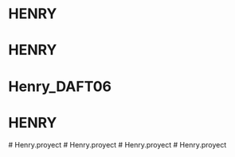 # HENRY
# HENRY
# Henry_DAFT06
# HENRY
#   H e n r y . p r o y e c t  
 #   H e n r y . p r o y e c t  
 #   H e n r y . p r o y e c t  
 #   H e n r y . p r o y e c t  
 